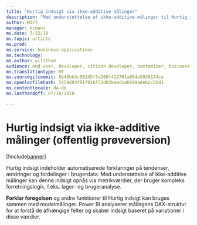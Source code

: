 ```yaml
---
title: "Hurtig indsigt via ikke-additive målinger"
description: "Med understøttelse af ikke-additive målinger til Hurtig indsigt kan denne indsigt opnås via metrikværdier, der bruger kompleks forretningslogik, f.eks. lager- og brugeranalyse"
author: MI77
manager: kimani
ms.date: 7/22/18
ms.topic: article
ms.prod: 
ms.service: business-applications
ms.technology: 
ms.author: willthom
audience: end user, developer, citizen developer, customizer, business analyst, IT pro
ms.translationtype: HT
ms.sourcegitcommit: 0b40bb3c98145f5a260f412701a884a5936174ce
ms.openlocfilehash: 5459d93f61f016f72d82beed1d6609adeb2c55d1
ms.contentlocale: da-dk
ms.lasthandoff: 07/18/2018

---
```


# <a name="quick-insights-for-non-additive-measures-public-preview"></a>Hurtig indsigt via ikke-additive målinger (offentlig prøveversion)

[!include[banner](../../../includes/banner.md)]

Hurtig indsigt indeholder automatiserede forklaringer på tendenser, ændringer og fordelinger i brugerdata. Med understøttelse af ikke-additive målinger kan denne indsigt opnås via metrikværdier, der bruger kompleks forretningslogik, f.eks. lager- og brugeranalyse. 

**Forklar forøgelsen** og andre funktioner til Hurtig indsigt kan bruges sammen med modelmålinger. Power BI analyserer målingens DAX-struktur for at forstå de afhængige felter og skaber indsigt baseret på variationer i disse værdier.

<!--
### Who uses this feature
This feature is intended for all report users. It works without any additional setup. 
## Status
### Development status
In development
#### Target timeframe
October ‘18
-->

